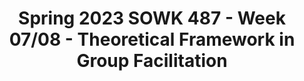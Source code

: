 ---
layout: single_embed_slide
title: "Spring 2023 SOWK 487 - Week 07/08 - Theoretical Framework in Group Facilitation"
presentation_id: pP9ifN
canonical_url: /presentations/pP9ifN/
slides:
  - slide_name: ../deck-10054-large-0.jpeg
    slide_thumbnail: ../deck-10054-thumb-0.jpeg
    slide_text: >
      <p>ARE YOU PONDERING WHAT I’M PONDERING? Jacob Campbell, LICSW Heritage University
      SOWK 487 Spring 2023
      THEORETICAL FRAMEWORKS
      IN GROUP FACILITATION</p>
      
  - slide_name: ../deck-10054-large-1.jpeg
    slide_thumbnail: ../deck-10054-thumb-1.jpeg
    slide_text: >
      <p>Pinky and The Brain Theme Song</p>
      
  - slide_name: ../deck-10054-large-2.jpeg
    slide_thumbnail: ../deck-10054-thumb-2.jpeg
    slide_text: >
      <p>Po w
      er
      &amp;
      Em
      po
      w
      er m
      en
      t
      WHAT WOULD YOU DO
      $1 MILLION (Berks County Transition, 2012)
      Jacob Campbell, LICSW Heritage University
      SOWK 487 Spring 2023</p>
      
  - slide_name: ../deck-10054-large-3.jpeg
    slide_thumbnail: ../deck-10054-thumb-3.jpeg
    slide_text: >
      <p>BREAK OUT GROUPS
      WORK WITH GROUPS CASE EXAMPLES Group 1
      Group 2
      Group 3
      Pawlukewicz and Ondrus (2013) have a journal article, Ethical dilemmas: The use of applied scenarios in the helping professions. Appendix A (at the end) has a set of numbered scenarios. Talk about the following: 3, 7, 9, 11, 17, 22, and 25.
      Garland (2010) in her book, The Groups Book Psychoanalytic Group Therapy: Principles and Practice, has a number of vignettes. I’ve provided Vignette D: Verbal abuse. Read through the example and the discussion. What are thoughts that it brings up and considerations we should have?
      Goodrich and Luke (2015) in their book, Group Counseling with LGBTQI Persons provide a number of great case examples and discussions. An example about starting an empowerment group. Read through the example and the discussion. What are thoughts that it brings up and considerations we should have?
      Jacob Campbell, LICSW Heritage University
      SOWK 487 Spring 2023</p>
      
  - slide_name: ../deck-10054-large-4.jpeg
    slide_thumbnail: ../deck-10054-thumb-4.jpeg
    slide_text: >
      <p>EMPOWERMENT WHAT IS IT? WHY IT’S IMPORTANT? HOW WE DO IT?
      I AM NO BIRD; AND NO NET ENSNARES ME: I AM A FREE HUMAN BEING WITH AN INDEPENDENT WILL — Charlotte Brontë, Jane Eyre</p>
      
  - slide_name: ../deck-10054-large-5.jpeg
    slide_thumbnail: ../deck-10054-thumb-5.jpeg
    slide_text: >
      <p>(ROBBINS, CHATTERJEE, &amp; CANDA, 2006)
      PRINCIPALS OF EMPOWERMENT THEORY 1. All oppression should be fought 2. A systematic understanding of oppression must be maintained 3. People are capable of empowering themselves 4. People need to connect with others to work on empowerment 5. Clinician and the client share power
      Jacob Campbell, LICSW Heritage University
      SOWK 487 Spring 2023</p>
      
  - slide_name: ../deck-10054-large-6.jpeg
    slide_thumbnail: ../deck-10054-thumb-6.jpeg
    slide_text: >
      <p>(ROBBINS, CHATTERJEE, &amp; CANDA, 2006)
      PRINCIPALS OF EMPOWERMENT THEORY 6. Client centered with the client being encouraged to tell own story &amp; develop own goals 7. Client as “victor not victim” 8. Social change is goal, not symptom reduction. 9. Clinicians must examine how their practice may disempower clients 10.Clinician may need to be socially and politically active to address mezzo and macro needs [local, national, global issues] Jacob Campbell, LICSW Heritage University
      SOWK 487 Spring 2023</p>
      
  - slide_name: ../deck-10054-large-7.jpeg
    slide_thumbnail: ../deck-10054-thumb-7.jpeg
    slide_text: >
      <p>STEPS IN EMPOWERMENT IN MICRO PRACTICE
      STEP 1: SELF-EFFICACY The rst step in empowerment theory is the empowering of the client. This means helping them to gain self-ef cacy. This can be done by the following:
      ‣ Skill building ‣ Gaining self-awareness ‣ Learning to navigate systems
      SOWK 487 Spring 2023 fi
      fi
      Jacob Campbell, LICSW Heritage University</p>
      
  - slide_name: ../deck-10054-large-8.jpeg
    slide_thumbnail: ../deck-10054-thumb-8.jpeg
    slide_text: >
      <p>STEPS IN EMPOWERMENT IN MICRO PRACTICE
      STEP 2: CRITICAL CONSCIOUSNESS The second step in empowerment theory is connecting the client to the “bigger picture.” This means helping them to gain a critical consciousness about oppression and obstacles. Some examples of this are as follows:
      ‣ Identifying barriers ‣ De ning power ‣ Connecting the client to a group ‣ Letting them know they aren’t alone
      fi
      Jacob Campbell, LICSW Heritage University
      SOWK 487 Spring 2023</p>
      
  - slide_name: ../deck-10054-large-9.jpeg
    slide_thumbnail: ../deck-10054-thumb-9.jpeg
    slide_text: >
      <p>STEPS IN EMPOWERMENT IN MICRO PRACTICE
      STEP 3: SOCIAL CHANGE The third step in empowerment theory is creating larger social change. The following are some possible ideas:
      ‣ Creating policy and or legal changes ‣ Having the client act as a mentor ‣ Connecting to another activity that allows them to make social change
      Jacob Campbell, LICSW Heritage University
      SOWK 487 Spring 2023</p>
      
  - slide_name: ../deck-10054-large-10.jpeg
    slide_thumbnail: ../deck-10054-thumb-10.jpeg
    slide_text: >
      <p>STAGES IN EMPOWERMENT IN MEZZO PRACTICE
      (Breton, 2017)
      INTERVENTION/COLLABORATIVE ACTION PLANNING CONSCIOUSNESS RAISING / CONSCIENTIZATION SOCIAL / COLLECTIVE ACTION EMBEDDEDNESS IN THE COMMUNITY
      Jacob Campbell, LICSW Heritage University
      (Garvin et al., 2017)
      SOWK 487 Spring 2023</p>
      
  - slide_name: ../deck-10054-large-11.jpeg
    slide_thumbnail: ../deck-10054-thumb-11.jpeg
    slide_text: >
      <p>STAGES IN EMPOWERMENT IN MEZZO PRACTICE
      (Breton, 2017)
      INTERVENTION/COLLABORATIVE ACTION PLANNING
      CONSCIOUSNESS RAISING / CONSCIENTIZATION
      ‣ Inclusive to all participants ‣ Clear understand purpose of the group ‣ Dual focus of group
      SOCIAL / COLLECTIVE ACTION
      ‣ Involves risk ‣ Takes time
      EMBEDDEDNESS IN THE COMMUNITY
      Jacob Campbell, LICSW Heritage University
      (Garvin et al., 2017)
      SOWK 487 Spring 2023</p>
      
  - slide_name: ../deck-10054-large-12.jpeg
    slide_thumbnail: ../deck-10054-thumb-12.jpeg
    slide_text: >
      <p>STAGES IN EMPOWERMENT IN MEZZO PRACTICE
      (Breton, 2017)
      INTERVENTION/COLLABORATIVE ACTION PLANNING
      CONSCIOUSNESS RAISING / CONSCIENTIZATION
      SOCIAL / COLLECTIVE ACTION
      This is when the start of the collaborate action…
      ‣ Mutual aid model ‣ Developing actions to address needs expressed
      EMBEDDEDNESS IN THE COMMUNITY
      Jacob Campbell, LICSW Heritage University
      (Garvin et al., 2017)
      SOWK 487 Spring 2023</p>
      
  - slide_name: ../deck-10054-large-13.jpeg
    slide_thumbnail: ../deck-10054-thumb-13.jpeg
    slide_text: >
      <p>STAGES IN EMPOWERMENT IN MEZZO PRACTICE
      (Breton, 2017)
      INTERVENTION/COLLABORATIVE ACTION PLANNING
      CONSCIOUSNESS RAISING / CONSCIENTIZATION
      SOCIAL / COLLECTIVE ACTION
      Implement the actions to address expressed needs
      EMBEDDEDNESS IN THE COMMUNITY
      Jacob Campbell, LICSW Heritage University
      (Garvin et al., 2017)
      SOWK 487 Spring 2023</p>
      
  - slide_name: ../deck-10054-large-14.jpeg
    slide_thumbnail: ../deck-10054-thumb-14.jpeg
    slide_text: >
      <p>STAGES IN EMPOWERMENT IN MEZZO PRACTICE
      (Breton, 2017)
      INTERVENTION/COLLABORATIVE ACTION PLANNING
      CONSCIOUSNESS RAISING / CONSCIENTIZATION
      SOCIAL / COLLECTIVE ACTION
      EMBEDDEDNESS IN THE COMMUNITY
      fi
      Jacob Campbell, LICSW Heritage University
      ‣ Poststage portion of the group ‣ What does it look like when you are nished or end ‣ How do we consolidate changes made (Garvin et al., 2017)
      SOWK 487 Spring 2023</p>
      
  - slide_name: ../deck-10054-large-15.jpeg
    slide_thumbnail: ../deck-10054-thumb-15.jpeg
    slide_text: >
      <p>PRACTICAL EXAMPLE OF A COLLABORATIVE ACTION GROUP
      DR. ANDREA MONTGOMERY DI MARCO, PH.D. ▸ How a Group of Refugee-immigrant Women Living in the Diaspora in Metro-Vancouver De ne Flourishing and Experience Participatory-Hospitality: A Feminist Participatory Action Research
      fi
      Jacob Campbell, LICSW Heritage University
      SOWK 487 Spring 2023
      Photo from Jimmy Jeong/The Globe and Mail</p>
      
  - slide_name: ../deck-10054-large-16.jpeg
    slide_thumbnail: ../deck-10054-thumb-16.jpeg
    slide_text: >
      <p>HEPWORTH ET AL. (2022)
      PRACTICE PLANNING GROUPS SELECT A POPULATION ▸ People charged with domestic violence
      The name you will give the group
      MAKE A PLAN
      ▸ Middle school students with diabetes
      The type of group A one-sentence statement of purpose
      ▸ Teenage fathers
      The size of the group
      ▸ Families of people with schizophrenia
      The length, structure, and format
      ▸ Elementary school children who have been exposed to family or community violence
      The location where you will meet
      ▸ Parents and community members who wish to change a school policy on suspensions
      Important factors in group composition
      ▸ People newly admitted to an assisted living facility ▸ Seventh and eighth graders who have no friends
      How you will recruit and screen members
      ▸ Teens who want to start a Gay-Straight Alliance in their high school ▸ Premarital couples ▸ Widowers ▸ People concerned about bullying in a school Jacob Campbell, LICSW Heritage University
      SOWK 487 Spring 2023</p>
      
  - slide_name: ../deck-10054-large-17.jpeg
    slide_thumbnail: ../deck-10054-thumb-17.jpeg
    slide_text: >
      <p>Empowerment for Students
      Thinking about using empowerment in relationship to students at Heritage and Potential needs. Start the planning of what a social action group might look like.</p>
      
  - slide_name: ../deck-10054-large-18.jpeg
    slide_thumbnail: ../deck-10054-thumb-18.jpeg
    slide_text: >
      <p>ETHICAL DILEMMAS AND GROUPS
      TASKS IN THE EVENT OF AN ETHICAL DILEMMAS ▸ Identify ethical issues ▸ Determining appropriate help ▸ Thinking critically ▸ Managing con ict ▸ Planning and implementing decisions ▸ Evaluating and follow-up
      fl
      Jacob Campbell, LICSW Heritage University
      (Garvin et al., 2017)
      SOWK 487 Spring 2023</p>
      
  - slide_name: ../deck-10054-large-19.jpeg
    slide_thumbnail: ../deck-10054-thumb-19.jpeg
    slide_text: >
      <p>SOCIAL JUSTICE GROUP WORK
      UNDERLYING VALUES ORIENTATIONS FOR SOCIAL JUSTICE GROUP WORK Solidarity
      Tolerance
      Shared leadership
      Inclusion Empowerment
      Cultural Humility Jacob Campbell, LICSW Heritage University
      Trust (Garvin et al., 2017)
      SOWK 487 Spring 2023</p>
      
  - slide_name: ../deck-10054-large-20.jpeg
    slide_thumbnail: ../deck-10054-thumb-20.jpeg
    slide_text: >
      <p>TEXT
      CONCEPTUAL FRAMEWORK: GROUP DYNAMICS STAGE I: RELIANCE ON LEADER
      PREAFFILIATION
      STAGE II: CONFLICT
      POWER AND CONTROL
      STAGE III: WORKING PHASE STAGE IV: SEPARATION
      Jacob Campbell, LICSW Heritage University
      INTIMACY
      BEGINNING
      MIDDLE
      DIFFERENTIATION END SEPARATION
      SOWK 487 Spring 2023</p>
      
  - slide_name: ../deck-10054-large-21.jpeg
    slide_thumbnail: ../deck-10054-thumb-21.jpeg
    slide_text: >
      <p>CONFLICT RESOLUTION FOR TASK AND TREATMENT GROUPS Recognition Resolve
      Assess Choose
      Jacob Campbell, LICSW Heritage University
      SOWK 487 Spring 2023</p>
      
  - slide_name: ../deck-10054-large-22.jpeg
    slide_thumbnail: ../deck-10054-thumb-22.jpeg
    slide_text: >
      <p>MODELING
      Jacob Campbell, LICSW Heritage University
      EVOKING BEHAVIOR CHANGE
      COACHING
      SOWK 487 Spring 2023</p>
      
  - slide_name: ../deck-10054-large-23.jpeg
    slide_thumbnail: ../deck-10054-thumb-23.jpeg
    slide_text: >
      <p>CONFRONTATION Appropriate Confrontation
      Jacob Campbell, LICSW Heritage University
      •
      The worker engaging in nonblaming type of confrontation
      •
      Pointing out the discrepancy
      •
      How it affects the worker, for example, by using “I” statements
      SOWK 487 Spring 2023</p>
      
---